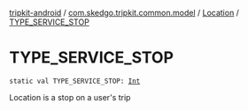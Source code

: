 [tripkit-android](../../index.md) / [com.skedgo.tripkit.common.model](../index.md) / [Location](index.md) / [TYPE_SERVICE_STOP](./-t-y-p-e_-s-e-r-v-i-c-e_-s-t-o-p.md)

# TYPE_SERVICE_STOP

`static val TYPE_SERVICE_STOP: `[`Int`](https://kotlinlang.org/api/latest/jvm/stdlib/kotlin/-int/index.html)

Location is a stop on a user's trip

